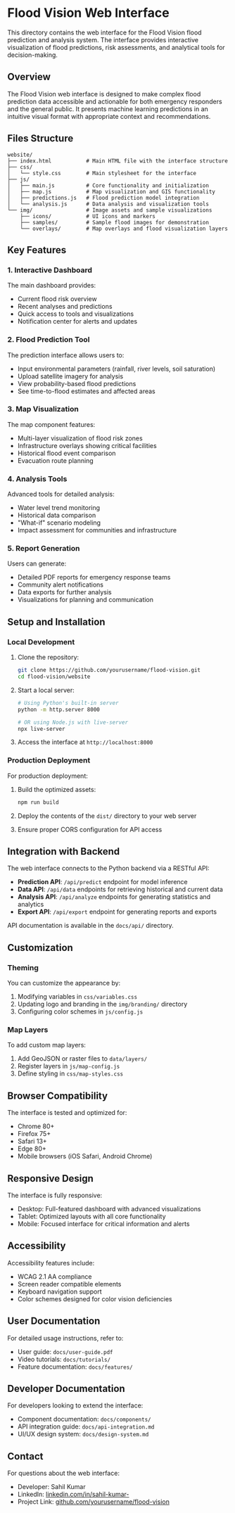 # Flood Vision Web Interface

This directory contains the web interface for the Flood Vision flood prediction and analysis system. The interface provides interactive visualization of flood predictions, risk assessments, and analytical tools for decision-making.

## Overview

The Flood Vision web interface is designed to make complex flood prediction data accessible and actionable for both emergency responders and the general public. It presents machine learning predictions in an intuitive visual format with appropriate context and recommendations.

## Files Structure

```
website/
├── index.html           # Main HTML file with the interface structure
├── css/
│   └── style.css        # Main stylesheet for the interface
├── js/
│   ├── main.js          # Core functionality and initialization
│   ├── map.js           # Map visualization and GIS functionality
│   ├── predictions.js   # Flood prediction model integration
│   └── analysis.js      # Data analysis and visualization tools
└── img/                 # Image assets and sample visualizations
    ├── icons/           # UI icons and markers
    ├── samples/         # Sample flood images for demonstration
    └── overlays/        # Map overlays and flood visualization layers
```

## Key Features

### 1. Interactive Dashboard

The main dashboard provides:
- Current flood risk overview
- Recent analyses and predictions
- Quick access to tools and visualizations
- Notification center for alerts and updates

### 2. Flood Prediction Tool

The prediction interface allows users to:
- Input environmental parameters (rainfall, river levels, soil saturation)
- Upload satellite imagery for analysis
- View probability-based flood predictions
- See time-to-flood estimates and affected areas

### 3. Map Visualization

The map component features:
- Multi-layer visualization of flood risk zones
- Infrastructure overlays showing critical facilities
- Historical flood event comparison
- Evacuation route planning

### 4. Analysis Tools

Advanced tools for detailed analysis:
- Water level trend monitoring
- Historical data comparison
- "What-if" scenario modeling
- Impact assessment for communities and infrastructure

### 5. Report Generation

Users can generate:
- Detailed PDF reports for emergency response teams
- Community alert notifications
- Data exports for further analysis
- Visualizations for planning and communication

## Setup and Installation

### Local Development

1. Clone the repository:
   ```bash
   git clone https://github.com/yourusername/flood-vision.git
   cd flood-vision/website
   ```

2. Start a local server:
   ```bash
   # Using Python's built-in server
   python -m http.server 8000
   
   # OR using Node.js with live-server
   npx live-server
   ```

3. Access the interface at `http://localhost:8000`

### Production Deployment

For production deployment:

1. Build the optimized assets:
   ```bash
   npm run build
   ```

2. Deploy the contents of the `dist/` directory to your web server

3. Ensure proper CORS configuration for API access

## Integration with Backend

The web interface connects to the Python backend via a RESTful API:

- **Prediction API**: `/api/predict` endpoint for model inference
- **Data API**: `/api/data` endpoints for retrieving historical and current data
- **Analysis API**: `/api/analyze` endpoints for generating statistics and analytics
- **Export API**: `/api/export` endpoint for generating reports and exports

API documentation is available in the `docs/api/` directory.

## Customization

### Theming

You can customize the appearance by:
1. Modifying variables in `css/variables.css`
2. Updating logo and branding in the `img/branding/` directory
3. Configuring color schemes in `js/config.js`

### Map Layers

To add custom map layers:
1. Add GeoJSON or raster files to `data/layers/`
2. Register layers in `js/map-config.js`
3. Define styling in `css/map-styles.css`

## Browser Compatibility

The interface is tested and optimized for:
- Chrome 80+
- Firefox 75+
- Safari 13+
- Edge 80+
- Mobile browsers (iOS Safari, Android Chrome)

## Responsive Design

The interface is fully responsive:
- Desktop: Full-featured dashboard with advanced visualizations
- Tablet: Optimized layouts with all core functionality
- Mobile: Focused interface for critical information and alerts

## Accessibility

Accessibility features include:
- WCAG 2.1 AA compliance
- Screen reader compatible elements
- Keyboard navigation support
- Color schemes designed for color vision deficiencies

## User Documentation

For detailed usage instructions, refer to:
- User guide: `docs/user-guide.pdf`
- Video tutorials: `docs/tutorials/`
- Feature documentation: `docs/features/`

## Developer Documentation

For developers looking to extend the interface:
- Component documentation: `docs/components/`
- API integration guide: `docs/api-integration.md`
- UI/UX design system: `docs/design-system.md`

## Contact

For questions about the web interface:
- Developer: Sahil Kumar
- LinkedIn: [linkedin.com/in/sahil-kumar-](https://www.linkedin.com/in/sahil-kumar-)
- Project Link: [github.com/yourusername/flood-vision](https://github.com/yourusername/flood-vision) 